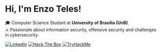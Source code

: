 # Hi, I'm Enzo Teles!

🎓 Computer Science Studant at **University of Brasília (UnB)**.  
⚔️ Passionate about information security, offensive security and challenges in cybersecurity.

[![LinkedIn](https://img.shields.io/badge/LinkedIn-0A66C2?style=for-the-badge&logo=linkedin&logoColor=white)](https://www.linkedin.com/in/enzo-teles)
[![Hack The Box](https://img.shields.io/badge/Hack_The_Box-9FEF00?style=for-the-badge&logo=hack-the-box&logoColor=black)](https://ctf.hackthebox.com/user/profile/522742)
[![TryHackMe](https://img.shields.io/badge/TryHackMe-212C42?style=for-the-badge&logo=tryhackme&logoColor=white)](https://tryhackme.com/r/p/S3r4ph1el)
